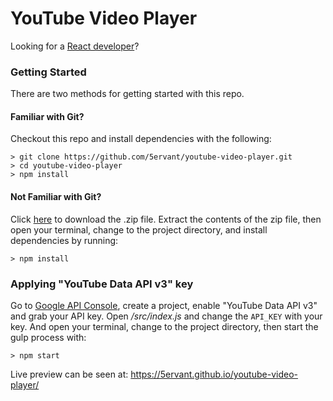 # YouTube Video Player

Looking for a [React developer](https://www.5techcenter.com)?

### Getting Started

There are two methods for getting started with this repo.

#### Familiar with Git?
Checkout this repo and install dependencies with the following:

```
> git clone https://github.com/5ervant/youtube-video-player.git
> cd youtube-video-player
> npm install
```

#### Not Familiar with Git?
Click [here](https://github.com/5ervant/youtube-video-player/archive/master.zip) to download the .zip file. Extract the contents of the zip file, then open your terminal, change to the project directory, and install dependencies by running:

```
> npm install
```

### Applying "YouTube Data API v3" key ###

Go to [Google API Console](https://console.developers.google.com), create a project, enable "YouTube Data API v3" and grab your API key. Open */src/index.js* and change the `API_KEY` with your key. And open your terminal, change to the project directory, then start the gulp process with:

```
> npm start
```

Live preview can be seen at: https://5ervant.github.io/youtube-video-player/
